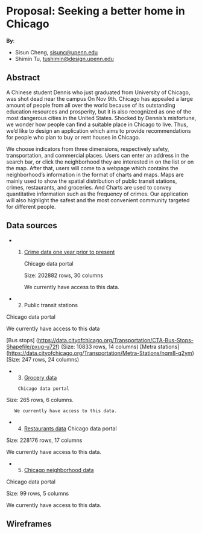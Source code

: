 # Proposal: Seeking a better home in Chicago

**By**:
* Sisun Cheng, sisunc@upenn.edu
* Shimin Tu, tushimin@design.upenn.edu

## Abstract

A Chinese student Dennis who just graduated from University of Chicago, was shot dead near the campus On Nov 9th.  Chicago has appealed a large amount of people from all over the world because of its outstanding education resources and prosperity, but it is also recognized as one of the most dangerous cities in the United States. Shocked by Dennis’s misfortune, we wonder how people can find a suitable place in Chicago to live. Thus, we’d like to design an application which aims to provide recommendations for people who plan to buy or rent houses in Chicago. 

We choose indicators from three dimensions, respectively safety, transportation, and commercial places. Users can enter an address in the search bar, or click the neighborhood they are interested in on the list or on the map. After that, users will come to a webpage which contains the neighborhood’s information in the format of charts and maps. Maps are mainly used to show the spatial distribution of public transit stations, crimes, restaurants, and groceries.  And Charts are used to convey quantitative information such as the frequency of crimes. Our application will also highlight the safest and the most convenient community targeted for different people. 

## Data sources

 - 1.  [Crime data one year prior to present](https://data.cityofchicago.org/api/views/dfnk-7re6/rows.json?accessType=DOWNLOAD)

       Chicago data portal
       
       Size: 202882 rows, 30 columns
       
       We currently have access to this data.

- 2.	Public transit stations

Chicago data portal

We currently have access to this data

[Bus stops] (https://data.cityofchicago.org/Transportation/CTA-Bus-Stops-Shapefile/pxug-u72f) (Size: 10833 rows, 14 columns)
[Metra stations] (https://data.cityofchicago.org/Transportation/Metra-Stations/nqm8-q2ym) (Size: 247 rows, 24 columns)

- 3.	[Grocery data](https://data.cityofchicago.org/Health-Human-Services/Grocery-Store-Status-Map/rish-pa6g)
       
       Chicago data portal

Size: 265 rows, 6 columns.
       
       We currently have access to this data.

- 4.	[Restaurants data](https://data.cityofchicago.org/Health-Human-Services/Food-Inspections-Dashboard/2bnm-jnvb)
       Chicago data portal
       
Size: 228176 rows, 17 columns

We currently have access to this data.

- 5.	[Chicago neighborhood data](https://data.cityofchicago.org/Facilities-Geographic-Boundaries/Boundaries-Neighborhoods/bbvz-uum9)

Chicago data portal

Size: 99 rows, 5 columns

We currently have access to this data.

## Wireframes



